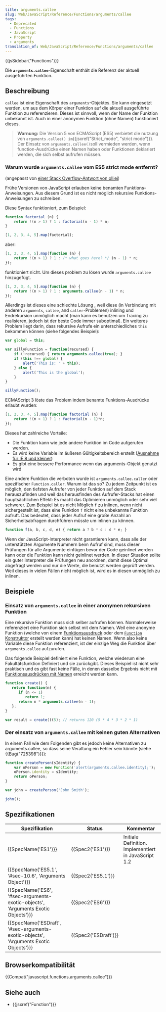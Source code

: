 ```yaml
---
title: arguments.callee
slug: Web/JavaScript/Reference/Functions/arguments/callee
tags:
  - Deprecated
  - Functions
  - JavaScript
  - Property
  - arguments
translation_of: Web/JavaScript/Reference/Functions/arguments/callee
---
```

{{jsSidebar("Functions")}}

Die **`arguments.callee`**-Eigenschaft enthält die Referenz der aktuell ausgeführten Funktion.

## Beschreibung

`callee` ist eine Eigenschaft des `arguments`-Objektes. Sie kann eingesetzt werden, um aus dem Körper einer Funktion auf die aktuell ausgeführte Funktion zu referenzieren. Dieses ist sinnvoll, wenn der Name der Funktion unbekannt ist. Auch in einer anonymen Funktion (ohne Namen) funktioniert dieses.

> **Warnung:** Die Version 5 von ECMAScript (ES5) verbietet die nutzung von `arguments.callee() im`{{jsxref("Strict_mode", "strict mode")}}. Der Einsatz von `arguments.callee()`soll vermieden werden, wenn function-Ausdrücke einen Namen haben oder Funktionen deklariert werden, die sich selbst aufrufen müssen.

### Warum wurde `arguments.callee` vom ES5 strict mode entfernt?

(angepasst von [einer Stack Overflow-Antwort von olliej](http://stackoverflow.com/a/235760/578288))

Frühe Versionen von JavaScript erlauben keine benamten Funktions-Anweisungen. Aus diesem Grund ist es nicht möglich rekursive Funktions-Anweisungen zu schreiben.

Diese Syntax funktioniert, zum Beispiel:

```js
function factorial (n) {
    return !(n > 1) ? 1 : factorial(n - 1) * n;
}

[1, 2, 3, 4, 5].map(factorial);
```

aber:

```js
[1, 2, 3, 4, 5].map(function (n) {
    return !(n > 1) ? 1 : /* what goes here? */ (n - 1) * n;
});
```

funktioniert nicht. Um dieses problem zu lösen wurde `arguments.callee` hinzugefügt.

```js
[1, 2, 3, 4, 5].map(function (n) {
    return !(n > 1) ? 1 : arguments.callee(n - 1) * n;
});
```

Allerdings ist dieses eine schlechte Lösung , weil diese (in Verbindung mit anderen `arguments`, `callee`, and `caller`-Problemen) inlining und Endrekursion unmöglich macht (man kann es benutzen um Tracing zu realisieren, jedoch ist der beste Code immer suboptimal). Ein weiteres Problem liegt darin, dass rekursive Aufrufe ein unterschiedliches `this` bekommen können (siehe folgendes Beispiel):

```js
var global = this;

var sillyFunction = function(recursed) {
    if (!recursed) { return arguments.callee(true); }
    if (this !== global) {
        alert('This is: ' + this);
    } else {
        alert('This is the global');
    }
}

sillyFunction();
```

ECMAScript 3 löste das Problem indem benamte Funktions-Ausdrücke erlaubt wurden:

```js
[1, 2, 3, 4, 5].map(function factorial (n) {
    return !(n > 1) ? 1 : factorial(n - 1)*n;
});
```

Dieses hat zahlreiche Vorteile:

- Die Funktion kann wie jede andere Funktion im Code aufgerufen werden.
- Es wird keine Variable im äußeren Gültigkeitsbereich erstellt ([Ausnahme für IE 8 und kleiner](http://kangax.github.io/nfe/#example_1_function_expression_identifier_leaks_into_an_enclosing_scope))
- Es gibt eine bessere Performance wenn das arguments-Objekt genutzt wird

Eine andere Funktion die verboten wurde ist `arguments.callee.caller` oder spezifischer `Function.caller`. Warum ist das so? Zu jedem Zeitpunkt ist es möglich, den tiefsten Aufrufer von jeder Funktion auf dem Stack herauszufinden und weil das herausfinden des Aufrufer-Stacks hat einen hauptsächlichen Effekt: Es macht das Optimieren unmöglich oder sehr viel schwerer. Zum Beispiel ist es nicht Möglich `f` zu inlinen, wenn nicht sichergestellt ist, dass eine Funktion `f` nicht eine unbekannte Funktion aufruft. Das bedeutet, dass jeder Aufruf eine große Anzahl an Sicherheitsabfragen durchführen müsste um inlinen zu können.

```js
function f(a, b, c, d, e) { return a ? b * c : d * e; }
```

Wenn der JavaScript-Interpreter nicht garantieren kann, dass alle der unterstützten Argumente Nummern beim Aufruf sind, muss dieser Prüfungen für alle Argumente einfügen bevor der Code geinlinet werden kann oder die Funktion kann nicht geinlinet werden. In dieser Situation sollte ein guter Interpreter die Prüfungen neu anordnen, damit diese Optimal abgefragt werden und nur die Werte, die benutzt werden geprüft werden. Weil dieses in vielen Fällen nicht möglich ist, wird es in diesen unmöglich zu inlinen.

## Beispiele

### Einsatz von `arguments.callee` in einer anonymen rekursiven Funktion

Eine rekursive Funktion muss sich selber aufrufen können. Normalerweise referenziert eine Funktion sich selbst mit dem Namen. Weil eine anonyme Funktion (welche von einem [Funktionsausdruck](/de/docs/Web/JavaScript/Reference/Operators/function "JavaScript/Reference/Operators/Special/function") oder dem [`Function` Konstruktor](/de/docs/Web/JavaScript/Reference/Global_Objects/Function "JavaScript/Reference/Global_Objects/Function") erstellt werden kann) hat keinen Namen. Wenn also keine Variable diese Funktion referenziert, ist der einzige Weg die Funktion über `arguments.callee` aufzurufen.

Das folgende Beispiel definiert eine Funktion, welche wiederum eine Fakultätsfunktion Definiert und sie zurückgibt. Dieses Beispiel ist nicht sehr praktisch und es gibt fast keine Fälle, in denen dasselbe Ergebnis nicht mit [Funktionsausdrücken mit Namen](/de/docs/Web/JavaScript/Reference/Operators/function) erreicht werden kann.

```js
function create() {
   return function(n) {
      if (n <= 1)
         return 1;
      return n * arguments.callee(n - 1);
   };
}

var result = create()(5); // returns 120 (5 * 4 * 3 * 2 * 1)
```

### Der einsatz von `arguments.callee` mit keinen guten Alternativen

In einem Fall wie dem Folgenden gibt es jedoch keine Alternativen zu arguments.callee, so dass seine Veraltung ein Fehler sein könnte (siehe {{Bug("725398")}}):

```js
function createPerson(sIdentity) {
    var oPerson = new Function('alert(arguments.callee.identity);');
    oPerson.identity = sIdentity;
    return oPerson;
}

var john = createPerson('John Smith');

john();
```

## Spezifikationen

| Spezifikation                                                                                                    | Status                       | Kommentar                                            |
| ---------------------------------------------------------------------------------------------------------------- | ---------------------------- | ---------------------------------------------------- |
| {{SpecName('ES1')}}                                                                                         | {{Spec2('ES1')}}         | Initiale Definition. Implementiert in JavaScript 1.2 |
| {{SpecName('ES5.1', '#sec-10.6', 'Arguments Object')}}                                         | {{Spec2('ES5.1')}}     |                                                      |
| {{SpecName('ES6', '#sec-arguments-exotic-objects', 'Arguments Exotic Objects')}}     | {{Spec2('ES6')}}         |                                                      |
| {{SpecName('ESDraft', '#sec-arguments-exotic-objects', 'Arguments Exotic Objects')}} | {{Spec2('ESDraft')}} |                                                      |

## Browserkompatibilität

{{Compat("javascript.functions.arguments.callee")}}

## Siehe auch

- {{jsxref("Function")}}
